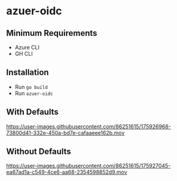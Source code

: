 # azuer-oidc
## Minimum Requirements
* Azure CLI
* GH CLI

## Installation
* Run `go build`
* Run `azuer-oidc`

## With Defaults


https://user-images.githubusercontent.com/86251615/175926968-73800d41-332e-450a-bd7e-cafaaeee162b.mov


## Without Defaults


https://user-images.githubusercontent.com/86251615/175927045-ea67ad1a-c549-4ce6-aa68-2354598852d9.mov

